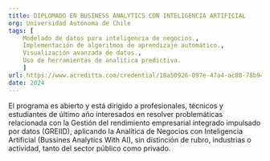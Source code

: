 ```yaml
---
title: DIPLOMADO EN BUSINESS ANALYTICS CON INTELIGENCIA ARTIFICIAL
org: Universidad Autónoma de Chile
tags: [
    Modelado de datos para inteligencia de negocios., 
    Implementación de algoritmos de aprendizaje automático., 
    Visualización avanzada de datos., 
    Uso de herramientas de analítica predictiva.
    ]
url: https://www.acreditta.com/credential/18a50926-097e-47a4-ac80-78b948642ffe?utm_source=copy&resource_type=badge&resource=18a50926-097e-47a4-ac80-78b948642ffe
date: 2024
---
```


El programa es abierto y está dirigido a profesionales, técnicos y estudiantes de último año interesados en resolver problemáticas relacionada con la Gestión del rendimiento empresarial integrado impulsado por datos (GREIID), aplicando la Analítica de Negocios con Inteligencia Artificial (Bussines Analytics With AI), sin distinción de rubro, industrias o actividad, tanto del sector público como privado.
